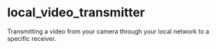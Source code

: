 # local_video_transmitter
Transmitting a video from your camera through your local network to a specific receiver.
